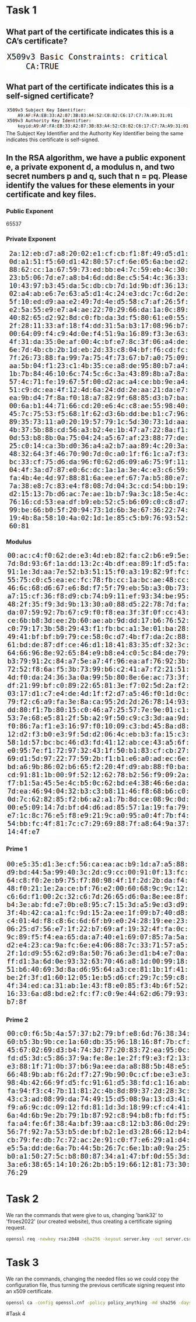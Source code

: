 # Task 1
## What part of the certificate indicates this is a CA’s certificate?
![](task1.1.png)
## What part of the certificate indicates this is a self-signed certificate?
![](task1.2.png)
The Subject Key Identifier and the Authority Key Identifier being the same indicates this certificate is self-signed.
## In the RSA algorithm, we have a public exponent e, a private exponent d, a modulus n, and two secret numbers p and q, such that n = pq. Please identify the values for these elements in your certificate and key files.

### Public Exponent
65537

### Private Exponent
![](task1.3.private.png)

### Modulus
![](task1.3.modulus.png)

### Prime 1
![](task1.3.p.png)

### Prime 2
![](task1.3.q.png)

# Task 2

We ran the commands that were give to us, changing 'bank32' to 'flroes2022' (our created website), thus creating a certificate signing request.

```bash
openssl req -newkey rsa:2048 -sha256 -keyout server.key -out server.csr -subj "/CN=www.flores2022.com/O=Flores Inc./C=PT" -addext "subjectAltName = DNS:www.flores2022.com, DNS:www.flores2022A.com, DNS:www.flores2022B.com"-passout pass:pass
```

# Task 3

We ran the commands, changing the needed files so we could copy the configuration file, thus turning the previous certificate signing request into an x509 certificate.

```bash
openssl ca -config openssl.cnf -policy policy_anything -md sha256 -days 3650 -in server.csr -out server.crt -batch -cert ca.crt -keyfile ca.key
```

#Task 4

